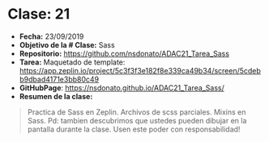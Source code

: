 # Clase: 21
* **Fecha:** 23/09/2019
* **Objetivo de la # Clase:** Sass
* **Repositorio:** https://github.com/nsdonato/ADAC21_Tarea_Sass
* **Tarea:** Maquetado de template: https://app.zeplin.io/project/5c3f3f3e182f8e339ca49b34/screen/5cdebb9dbad4171e3bb80c49
* **GitHubPage**: https://nsdonato.github.io/ADAC21_Tarea_Sass/
* **Resumen de la clase:**
> Practica de Sass en Zeplin. Archivos de scss parciales. Mixins en Sass. Pd: tambien descubrimos que ustedes pueden dibujar en la pantalla durante la clase. Usen este poder con responsabilidad!
